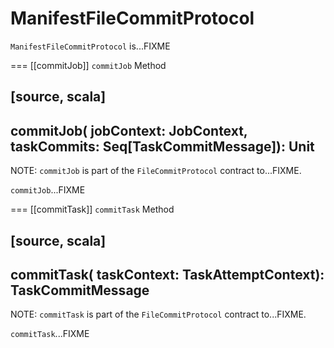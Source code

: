 # ManifestFileCommitProtocol

`ManifestFileCommitProtocol` is...FIXME

=== [[commitJob]] `commitJob` Method

[source, scala]
----
commitJob(
  jobContext: JobContext,
  taskCommits: Seq[TaskCommitMessage]): Unit
----

NOTE: `commitJob` is part of the `FileCommitProtocol` contract to...FIXME.

`commitJob`...FIXME

=== [[commitTask]] `commitTask` Method

[source, scala]
----
commitTask(
  taskContext: TaskAttemptContext): TaskCommitMessage
----

NOTE: `commitTask` is part of the `FileCommitProtocol` contract to...FIXME.

`commitTask`...FIXME
